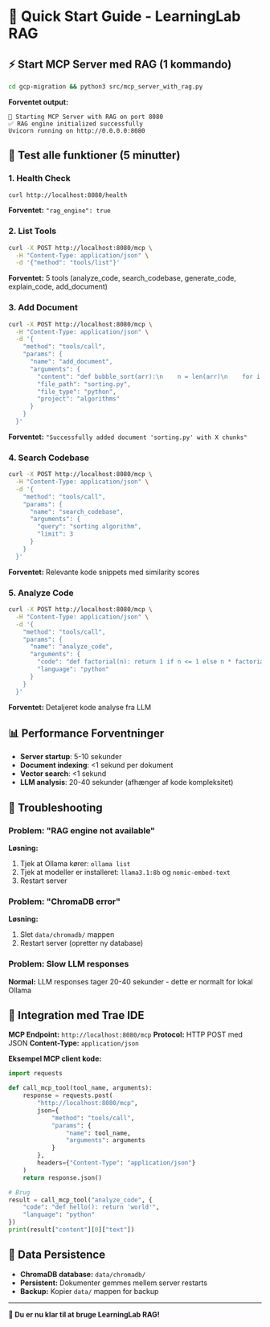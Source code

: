 # 🚀 Quick Start Guide - LearningLab RAG

## ⚡ Start MCP Server med RAG (1 kommando)

```bash
cd gcp-migration && python3 src/mcp_server_with_rag.py
```

**Forventet output:**

```
🚀 Starting MCP Server with RAG on port 8080
✅ RAG engine initialized successfully
Uvicorn running on http://0.0.0.0:8080
```

## 🧪 Test alle funktioner (5 minutter)

### 1. Health Check

```bash
curl http://localhost:8080/health
```

**Forventet:** `"rag_engine": true`

### 2. List Tools

```bash
curl -X POST http://localhost:8080/mcp \
  -H "Content-Type: application/json" \
  -d '{"method": "tools/list"}'
```

**Forventet:** 5 tools (analyze_code, search_codebase, generate_code, explain_code, add_document)

### 3. Add Document

```bash
curl -X POST http://localhost:8080/mcp \
  -H "Content-Type: application/json" \
  -d '{
    "method": "tools/call",
    "params": {
      "name": "add_document",
      "arguments": {
        "content": "def bubble_sort(arr):\n    n = len(arr)\n    for i in range(n):\n        for j in range(0, n-i-1):\n            if arr[j] > arr[j+1]:\n                arr[j], arr[j+1] = arr[j+1], arr[j]\n    return arr",
        "file_path": "sorting.py",
        "file_type": "python",
        "project": "algorithms"
      }
    }
  }'
```

**Forventet:** `"Successfully added document 'sorting.py' with X chunks"`

### 4. Search Codebase

```bash
curl -X POST http://localhost:8080/mcp \
  -H "Content-Type: application/json" \
  -d '{
    "method": "tools/call",
    "params": {
      "name": "search_codebase",
      "arguments": {
        "query": "sorting algorithm",
        "limit": 3
      }
    }
  }'
```

**Forventet:** Relevante kode snippets med similarity scores

### 5. Analyze Code

```bash
curl -X POST http://localhost:8080/mcp \
  -H "Content-Type: application/json" \
  -d '{
    "method": "tools/call",
    "params": {
      "name": "analyze_code",
      "arguments": {
        "code": "def factorial(n): return 1 if n <= 1 else n * factorial(n-1)",
        "language": "python"
      }
    }
  }'
```

**Forventet:** Detaljeret kode analyse fra LLM

## 📊 Performance Forventninger

- **Server startup**: 5-10 sekunder
- **Document indexing**: <1 sekund per dokument
- **Vector search**: <1 sekund
- **LLM analysis**: 20-40 sekunder (afhænger af kode kompleksitet)

## 🔧 Troubleshooting

### Problem: "RAG engine not available"

**Løsning:**

1. Tjek at Ollama kører: `ollama list`
2. Tjek at modeller er installeret: `llama3.1:8b` og `nomic-embed-text`
3. Restart server

### Problem: "ChromaDB error"

**Løsning:**

1. Slet `data/chromadb/` mappen
2. Restart server (opretter ny database)

### Problem: Slow LLM responses

**Normal:** LLM responses tager 20-40 sekunder - dette er normalt for lokal Ollama

## 🎯 Integration med Trae IDE

**MCP Endpoint:** `http://localhost:8080/mcp`
**Protocol:** HTTP POST med JSON
**Content-Type:** `application/json`

**Eksempel MCP client kode:**

```python
import requests

def call_mcp_tool(tool_name, arguments):
    response = requests.post(
        "http://localhost:8080/mcp",
        json={
            "method": "tools/call",
            "params": {
                "name": tool_name,
                "arguments": arguments
            }
        },
        headers={"Content-Type": "application/json"}
    )
    return response.json()

# Brug
result = call_mcp_tool("analyze_code", {
    "code": "def hello(): return 'world'",
    "language": "python"
})
print(result["content"][0]["text"])
```

## 📁 Data Persistence

- **ChromaDB database:** `data/chromadb/`
- **Persistent:** Dokumenter gemmes mellem server restarts
- **Backup:** Kopier `data/` mappen for backup

---

**🎉 Du er nu klar til at bruge LearningLab RAG!**
